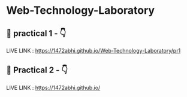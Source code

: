
# Web-Technology-Laboratory
## 🔗 practical 1 -   👇 

LIVE LINK : https://1472abhi.github.io/Web-Technology-Laboratory/pr1

## 🔗 Practical 2 -   👇

LIVE LINK : https://1472abhi.github.io/


